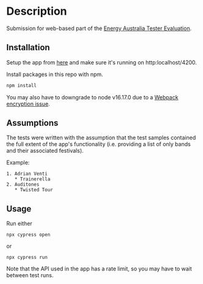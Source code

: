 # Description

Submission for web-based part of the [Energy Australia Tester Evaluation](https://eacp.energyaustralia.com.au/codingtest/testers).
## Installation

Setup the app from [here](https://github.com/EATechnology/ea-coding-test-samples) and make sure it's running on http:localhost/4200.


Install packages in this repo with npm.

```bash
npm install
```

You may also have to downgrade to node v16.17.0 due to a [Webpack encryption issue](https://stackoverflow.com/questions/69394632/webpack-build-failing-with-err-ossl-evp-unsupported).


## Assumptions

The tests were written with the assumption that the test samples contained the full extent of the app's functionality (i.e. providing a list of only bands and their associated festivals).

Example:

```
1. Adrian Venti
   * Trainerella
2. Auditones
   * Twisted Tour
```


## Usage

Run either
```
npx cypress open
```

or 

```
npx cypress run
```

Note that the API used in the app has a rate limit, so you may have to wait between test runs.


